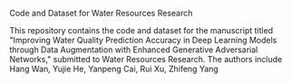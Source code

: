 Code and Dataset for Water Resources Research


This repository contains the code and dataset for the manuscript titled "Improving Water Quality Prediction Accuracy in Deep Learning Models through Data Augmentation with Enhanced Generative Adversarial Networks," submitted to Water Resources Research. The authors include Hang Wan, Yujie He, Yanpeng Cai, Rui Xu, Zhifeng Yang
